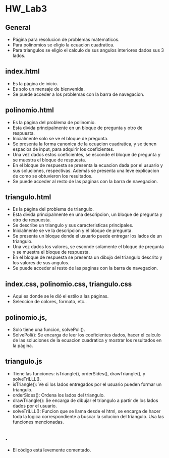 # HW_Lab3

## General

* Página para resolucion de problemas matematicos.
* Para polinomios se eligio la ecuacion cuadratica.
* Para triangulos se eligio el calculo de sus angulos interiores dados sus 3 lados.

## index.html

* Es la página de inicio. 
* Es solo un mensaje de bienvenida.
* Se puede acceder a los problemas con la barra de navegacion.

## polinomio.html

* Es la página del problema de polinomio.
* Esta divida principalmente en un bloque de pregunta y otro de respuesta.
* Inicialmente solo se ve el bloque de pregunta.
* Se presenta la forma canonica de la ecuacion cuadratica, y se tienen espacios de input, para adquirir los coeficientes.
* Una vez dados estos coeficientes, se esconde el bloque de pregunta y se muestra el bloque de respuesta.
* En el bloque de respuesta se presenta la ecuacion dada por el usuario y sus soluciones, respectivas. Además se presenta una leve explicacion de como se obtuvieron los resultados.
* Se puede acceder al resto de las paginas con la barra de navegacion.

## triangulo.html

* Es la página del problema de triangulo.
* Esta divida principalmente en una descripcion, un bloque de pregunta y otro de respuesta.
* Se describe un triangulo y sus caracteristicas principales.
* Inicialmente se ve la descripcion y el bloque de pregunta.
* Se presenta un bloque donde el usuario puede entregar los lados de un triangulo.
* Una vez dados los valores, se esconde solamente el bloque de pregunta y se muestra el bloque de respuesta.
* En el bloque de respuesta se presenta un dibujo del triangulo descrito y los valores de sus angulos.
* Se puede acceder al resto de las paginas con la barra de navegacion.

## index.css, polinomio.css, triangulo.css

* Aquí es donde se le dió el estilo a las páginas.
* Seleccion de colores, formato, etc..

## polinomio.js,

* Solo tiene una funcion, solvePoli().
* SolvePoli(): Se encarga de leer los coeficientes dados, hacer el calculo de las soluciones de la ecuacion cuadratica y mostrar los resultados en la página.

## triangulo.js

* Tiene las funciones: isTriangle(), orderSides(), drawTriangle(), y solveTriLLL().
* isTriangle(): Ve si los lados entregados por el usuario pueden formar un triangulo.
* orderSides(): Ordena los lados del triangulo.
* drawTriangle(): Se encarga de dibujar el triangulo a partir de los lados dados por el usuario.
* solveTriLLL(): Funcion que se llama desde el html, se encarga de hacer toda la logica correspondiente a buscar la solucion del triangulo. Usa las funciones mencionadas.

## .

* El código está levemente comentado.